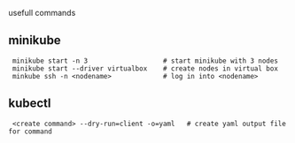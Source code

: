 usefull commands


## minikube

     minikube start -n 3                   # start minikube with 3 nodes
     minikube start --driver virtualbox    # create nodes in virtual box
     minkube ssh -n <nodename>             # log in into <nodename>

## kubectl

     <create command> --dry-run=client -o=yaml   # create yaml output file for command
